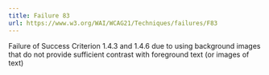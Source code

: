 ```yaml
---
title: Failure 83
url: https://www.w3.org/WAI/WCAG21/Techniques/failures/F83
---
```

Failure of Success Criterion 1.4.3 and 1.4.6 due to using background images that do not provide sufficient contrast with foreground text (or images of text)
